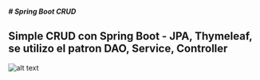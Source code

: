***# Spring Boot CRUD***

## Simple CRUD con Spring Boot - JPA, Thymeleaf, se utilizo el patron DAO, Service, Controller 


![alt text](https://i.ibb.co/PjVdKHS/image.png)
